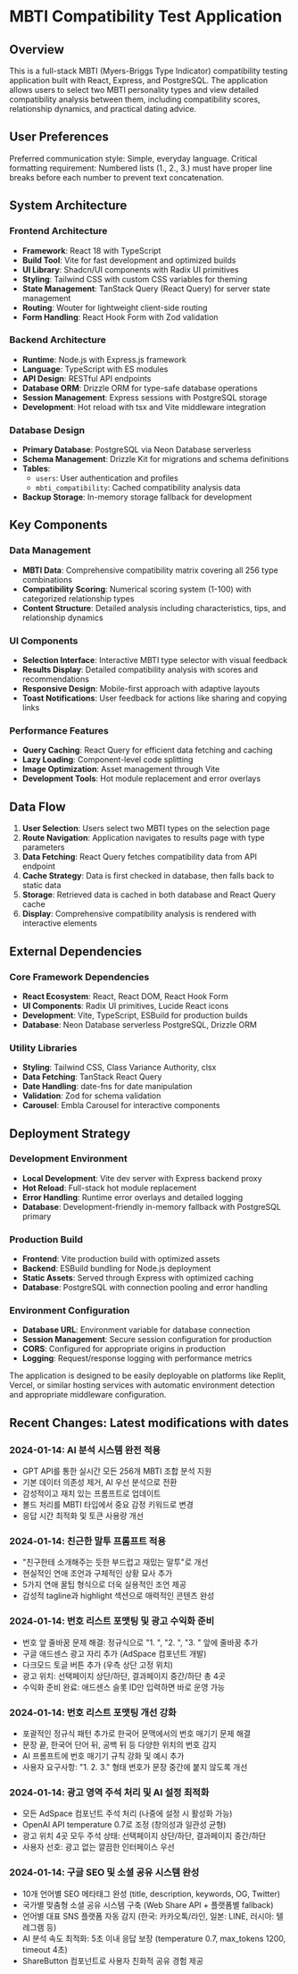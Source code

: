 # MBTI Compatibility Test Application

## Overview

This is a full-stack MBTI (Myers-Briggs Type Indicator) compatibility testing application built with React, Express, and PostgreSQL. The application allows users to select two MBTI personality types and view detailed compatibility analysis between them, including compatibility scores, relationship dynamics, and practical dating advice.

## User Preferences

Preferred communication style: Simple, everyday language.
Critical formatting requirement: Numbered lists (1., 2., 3.) must have proper line breaks before each number to prevent text concatenation.

## System Architecture

### Frontend Architecture
- **Framework**: React 18 with TypeScript
- **Build Tool**: Vite for fast development and optimized builds
- **UI Library**: Shadcn/UI components with Radix UI primitives
- **Styling**: Tailwind CSS with custom CSS variables for theming
- **State Management**: TanStack Query (React Query) for server state management
- **Routing**: Wouter for lightweight client-side routing
- **Form Handling**: React Hook Form with Zod validation

### Backend Architecture
- **Runtime**: Node.js with Express.js framework
- **Language**: TypeScript with ES modules
- **API Design**: RESTful API endpoints
- **Database ORM**: Drizzle ORM for type-safe database operations
- **Session Management**: Express sessions with PostgreSQL storage
- **Development**: Hot reload with tsx and Vite middleware integration

### Database Design
- **Primary Database**: PostgreSQL via Neon Database serverless
- **Schema Management**: Drizzle Kit for migrations and schema definitions
- **Tables**:
  - `users`: User authentication and profiles
  - `mbti_compatibility`: Cached compatibility analysis data
- **Backup Storage**: In-memory storage fallback for development

## Key Components

### Data Management
- **MBTI Data**: Comprehensive compatibility matrix covering all 256 type combinations
- **Compatibility Scoring**: Numerical scoring system (1-100) with categorized relationship types
- **Content Structure**: Detailed analysis including characteristics, tips, and relationship dynamics

### UI Components
- **Selection Interface**: Interactive MBTI type selector with visual feedback
- **Results Display**: Detailed compatibility analysis with scores and recommendations
- **Responsive Design**: Mobile-first approach with adaptive layouts
- **Toast Notifications**: User feedback for actions like sharing and copying links

### Performance Features
- **Query Caching**: React Query for efficient data fetching and caching
- **Lazy Loading**: Component-level code splitting
- **Image Optimization**: Asset management through Vite
- **Development Tools**: Hot module replacement and error overlays

## Data Flow

1. **User Selection**: Users select two MBTI types on the selection page
2. **Route Navigation**: Application navigates to results page with type parameters
3. **Data Fetching**: React Query fetches compatibility data from API endpoint
4. **Cache Strategy**: Data is first checked in database, then falls back to static data
5. **Storage**: Retrieved data is cached in both database and React Query cache
6. **Display**: Comprehensive compatibility analysis is rendered with interactive elements

## External Dependencies

### Core Framework Dependencies
- **React Ecosystem**: React, React DOM, React Hook Form
- **UI Components**: Radix UI primitives, Lucide React icons
- **Development**: Vite, TypeScript, ESBuild for production builds
- **Database**: Neon Database serverless PostgreSQL, Drizzle ORM

### Utility Libraries
- **Styling**: Tailwind CSS, Class Variance Authority, clsx
- **Data Fetching**: TanStack React Query
- **Date Handling**: date-fns for date manipulation
- **Validation**: Zod for schema validation
- **Carousel**: Embla Carousel for interactive components

## Deployment Strategy

### Development Environment
- **Local Development**: Vite dev server with Express backend proxy
- **Hot Reload**: Full-stack hot module replacement
- **Error Handling**: Runtime error overlays and detailed logging
- **Database**: Development-friendly in-memory fallback with PostgreSQL primary

### Production Build
- **Frontend**: Vite production build with optimized assets
- **Backend**: ESBuild bundling for Node.js deployment
- **Static Assets**: Served through Express with optimized caching
- **Database**: PostgreSQL with connection pooling and error handling

### Environment Configuration
- **Database URL**: Environment variable for database connection
- **Session Management**: Secure session configuration for production
- **CORS**: Configured for appropriate origins in production
- **Logging**: Request/response logging with performance metrics

The application is designed to be easily deployable on platforms like Replit, Vercel, or similar hosting services with automatic environment detection and appropriate middleware configuration.

## Recent Changes: Latest modifications with dates

### 2024-01-14: AI 분석 시스템 완전 적용
- GPT API를 통한 실시간 모든 256개 MBTI 조합 분석 지원
- 기본 데이터 의존성 제거, AI 우선 분석으로 전환  
- 감성적이고 재치 있는 프롬프트로 업데이트
- 볼드 처리를 MBTI 타입에서 중요 감정 키워드로 변경
- 응답 시간 최적화 및 토큰 사용량 개선

### 2024-01-14: 친근한 말투 프롬프트 적용
- "친구한테 소개해주는 듯한 부드럽고 재밌는 말투"로 개선
- 현실적인 연애 조언과 구체적인 상황 묘사 추가
- 5가지 연애 꿀팁 형식으로 더욱 실용적인 조언 제공
- 감성적 tagline과 highlight 섹션으로 매력적인 콘텐츠 완성

### 2024-01-14: 번호 리스트 포맷팅 및 광고 수익화 준비
- 번호 앞 줄바꿈 문제 해결: 정규식으로 "1. ", "2. ", "3. " 앞에 줄바꿈 추가
- 구글 애드센스 광고 자리 추가 (AdSpace 컴포넌트 개발)
- 다크모드 토글 버튼 추가 (우측 상단 고정 위치)
- 광고 위치: 선택페이지 상단/하단, 결과페이지 중간/하단 총 4곳 
- 수익화 준비 완료: 애드센스 슬롯 ID만 입력하면 바로 운영 가능

### 2024-01-14: 번호 리스트 포맷팅 개선 강화
- 포괄적인 정규식 패턴 추가로 한국어 문맥에서의 번호 매기기 문제 해결
- 문장 끝, 한국어 단어 뒤, 공백 뒤 등 다양한 위치의 번호 감지
- AI 프롬프트에 번호 매기기 규칙 강화 및 예시 추가
- 사용자 요구사항: "1. 2. 3." 형태 번호가 문장 중간에 붙지 않도록 개선

### 2024-01-14: 광고 영역 주석 처리 및 AI 설정 최적화
- 모든 AdSpace 컴포넌트 주석 처리 (나중에 설정 시 활성화 가능)
- OpenAI API temperature 0.7로 조정 (창의성과 일관성 균형)
- 광고 위치 4곳 모두 주석 상태: 선택페이지 상단/하단, 결과페이지 중간/하단
- 사용자 선호: 광고 없는 깔끔한 인터페이스 우선

### 2024-01-14: 구글 SEO 및 소셜 공유 시스템 완성
- 10개 언어별 SEO 메타태그 완성 (title, description, keywords, OG, Twitter)
- 국가별 맞춤형 소셜 공유 시스템 구축 (Web Share API + 플랫폼별 fallback)
- 언어별 대표 SNS 플랫폼 자동 감지 (한국: 카카오톡/라인, 일본: LINE, 러시아: 텔레그램 등)
- AI 분석 속도 최적화: 5초 이내 응답 보장 (temperature 0.7, max_tokens 1200, timeout 4초)
- ShareButton 컴포넌트로 사용자 친화적 공유 경험 제공